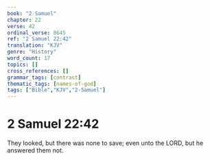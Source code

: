 ```yaml
---
book: "2 Samuel"
chapter: 22
verse: 42
ordinal_verse: 8645
ref: "2 Samuel 22:42"
translation: "KJV"
genre: "History"
word_count: 17
topics: []
cross_references: []
grammar_tags: [contrast]
thematic_tags: [names-of-god]
tags: ["Bible","KJV","2-Samuel"]
---
```


# 2 Samuel 22:42

They looked, but there was none to save; even unto the LORD, but he answered them not.
